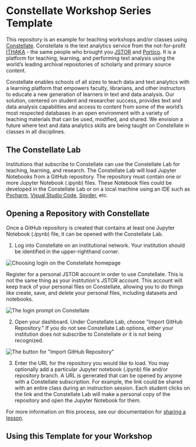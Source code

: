 # Constellate Workshop Series Template

This repository is an example for teaching workshops and/or classes using [Constellate](https://constellate.org/). Constellate is the text analytics service from the not-for-profit [ITHAKA](https://www.ithaka.org/) - the same people who brought you [JSTOR](https://www.jstor.org/) and [Portico](https://www.portico.org/). It is a platform for teaching, learning, and performing text analysis using the world’s leading archival repositories of scholarly and primary source content.

Constellate enables schools of all sizes to teach data and text analytics with a learning platform that empowers faculty, librarians, and other instructors to educate a new generation of learners in text and data analysis. Our solution, centered on student and researcher success, provides text and data analysis capabilities and access to content from some of the world’s most respected databases in an open environment with a variety of teaching materials that can be used, modified, and shared. We envision a future where text and data analytics skills are being taught on Constellate in classes in all disciplines.

## The Constellate Lab

Institutions that subscribe to Constellate can use the Constellate Lab for teaching, learning, and research. The Constellate Lab will load Jupyter Notebooks from a GitHub repository. The repository must contain one or more Jupyter Notebook (.ipynb) files. These Notebook files could be developed in the Constellate Lab or on a local machine using an IDE such as [Pycharm](https://www.jetbrains.com/pycharm/), [Visual Studio Code](https://code.visualstudio.com/), [Spyder](https://www.spyder-ide.org/), etc.  

## Opening a Repository with Constellate

Once a GitHub repository is created that contains at least one Jupyter Notebook (.ipynb) file, it can be opened with the Constellate Lab. 

1. Log into Constellate on an institutional network. Your institution should be identified in the upper-righthand corner. 

![Choosing login on the Constellate homepage](https://ithaka-labs.s3.amazonaws.com/static-files/images/tdm/tdmdocs/login-and-institution-identifier.png)

Register for a personal JSTOR account in order to use Constellate. This is not the same thing as your institution's JSTOR account. This account will keep track of your personal files on Constellate, allowing you to do things like create, save, and delete your personal files, including datasets and notebooks.

![The login prompt on Constellate](https://ithaka-labs.s3.amazonaws.com/static-files/images/tdm/tdmdocs/constellate-login.png)

2. Open your dashboard. Under Constellate Lab, choose "Import GitHub Repository." If you do not see Constellate Lab options, either your institution does not subscribe to Constellate or it is not being recognized. 

![The button for "Import GitHub Repository"](https://ithaka-labs.s3.amazonaws.com/static-files/images/tdm/tdmdocs/dashboard-import-notebook.png)

3. Enter the URL for the repository you would like to load. You may optionally add a particular Jupyter notebook (.ipynb) file and/or repository branch. A URL is generated that can be opened by anyone with a Constellate subscription. For example, the link could be shared with an entire class during an instruction session. Each student clicks on the link and the Constellate Lab will make a personal copy of the repository and open the Jupyter Notebook for them.

For more information on this process, see our documentation for [sharing a lesson](https://constellate.org/docs/sharing-a-lesson/).

## Using this Template for your Workshop



